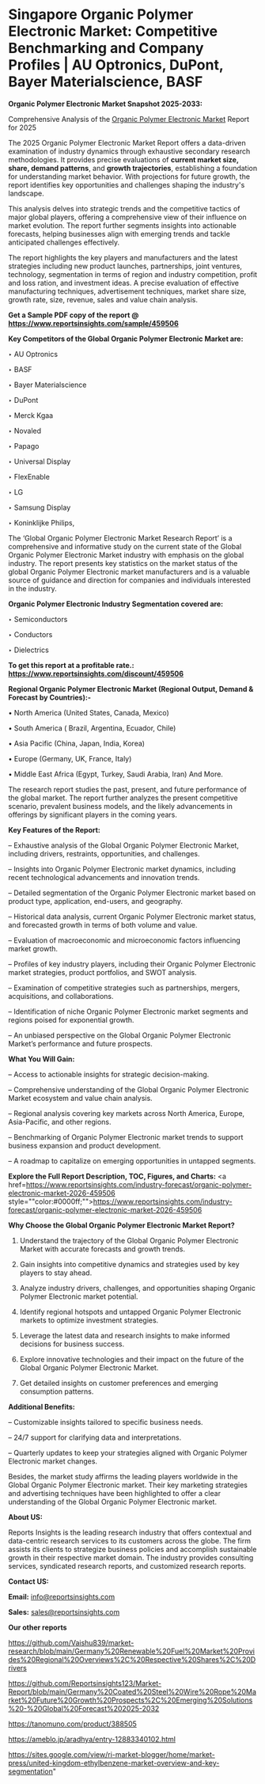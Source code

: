 # Singapore Organic Polymer Electronic Market: Competitive Benchmarking and Company Profiles | AU Optronics, DuPont, Bayer Materialscience, BASF

<strong>Organic Polymer Electronic Market Snapshot 2025-2033:</strong>

Comprehensive Analysis of the <a href=https://www.reportsinsights.com/sample/459506>Organic Polymer Electronic Market</a> Report for 2025

The 2025 Organic Polymer Electronic Market Report offers a data-driven examination of industry dynamics through exhaustive secondary research methodologies. It provides precise evaluations of <strong>current market size, share, demand patterns</strong>, and <strong>growth trajectories</strong>, establishing a foundation for understanding market behavior. With projections for future growth, the report identifies key opportunities and challenges shaping the industry's landscape.

This analysis delves into strategic trends and the competitive tactics of major global players, offering a comprehensive view of their influence on market evolution. The report further segments insights into actionable forecasts, helping businesses align with emerging trends and tackle anticipated challenges effectively.

The report highlights the key players and manufacturers and the latest strategies including new product launches, partnerships, joint ventures, technology, segmentation in terms of region and industry competition, profit and loss ration, and investment ideas. A precise evaluation of effective manufacturing techniques, advertisement techniques, market share size, growth rate, size, revenue, sales and value chain analysis.

<strong>Get a Sample PDF copy of the report @ <a href=https://www.reportsinsights.com/sample/459506 style=color:#0000ff;>https://www.reportsinsights.com/sample/459506</a></strong>

<strong>Key Competitors of the Global Organic Polymer Electronic Market are:</strong>

‣ AU Optronics

‣ BASF

‣ Bayer Materialscience

‣ DuPont

‣ Merck Kgaa

‣ Novaled

‣ Papago

‣ Universal Display

‣ FlexEnable

‣ LG

‣ Samsung Display

‣ Koninklijke Philips,

The ‘Global Organic Polymer Electronic Market Research Report’ is a comprehensive and informative study on the current state of the Global Organic Polymer Electronic Market industry with emphasis on the global industry. The report presents key statistics on the market status of the global Organic Polymer Electronic market manufacturers and is a valuable source of guidance and direction for companies and individuals interested in the industry.

<strong>Organic Polymer Electronic Industry Segmentation covered are:</strong>

‣ Semiconductors

‣ Conductors

‣ Dielectrics

<strong>To get this report at a profitable rate.: <a href=https://www.reportsinsights.com/discount/459506 style=color:#0000ff;>https://www.reportsinsights.com/discount/459506</a></strong>

<strong>Regional Organic Polymer Electronic Market (Regional Output, Demand &amp; Forecast by Countries):-</strong>

• North America (United States, Canada, Mexico)

• South America ( Brazil, Argentina, Ecuador, Chile)

• Asia Pacific (China, Japan, India, Korea)

• Europe (Germany, UK, France, Italy)

• Middle East Africa (Egypt, Turkey, Saudi Arabia, Iran) And More.

The research report studies the past, present, and future performance of the global market. The report further analyzes the present competitive scenario, prevalent business models, and the likely advancements in offerings by significant players in the coming years.

<strong>Key Features of the Report:</strong>

– Exhaustive analysis of the Global Organic Polymer Electronic Market, including drivers, restraints, opportunities, and challenges.

– Insights into Organic Polymer Electronic market dynamics, including recent technological advancements and innovation trends.

– Detailed segmentation of the Organic Polymer Electronic market based on product type, application, end-users, and geography.

– Historical data analysis, current Organic Polymer Electronic market status, and forecasted growth in terms of both volume and value.

– Evaluation of macroeconomic and microeconomic factors influencing market growth.

– Profiles of key industry players, including their Organic Polymer Electronic market strategies, product portfolios, and SWOT analysis.

– Examination of competitive strategies such as partnerships, mergers, acquisitions, and collaborations.

– Identification of niche Organic Polymer Electronic market segments and regions poised for exponential growth.

– An unbiased perspective on the Global Organic Polymer Electronic Market’s performance and future prospects.

<strong>What You Will Gain:</strong>

– Access to actionable insights for strategic decision-making.

– Comprehensive understanding of the Global Organic Polymer Electronic Market ecosystem and value chain analysis.

– Regional analysis covering key markets across North America, Europe, Asia-Pacific, and other regions.

– Benchmarking of Organic Polymer Electronic market trends to support business expansion and product development.

– A roadmap to capitalize on emerging opportunities in untapped segments.

<strong>Explore the Full Report Description, TOC, Figures, and Charts:</strong>
<a href=https://www.reportsinsights.com/industry-forecast/organic-polymer-electronic-market-2026-459506 style=""color:#0000ff;"">https://www.reportsinsights.com/industry-forecast/organic-polymer-electronic-market-2026-459506</a>

<strong>Why Choose the Global Organic Polymer Electronic Market Report?</strong>

1. Understand the trajectory of the Global Organic Polymer Electronic Market with accurate forecasts and growth trends.

2. Gain insights into competitive dynamics and strategies used by key players to stay ahead.

3. Analyze industry drivers, challenges, and opportunities shaping Organic Polymer Electronic market potential.

4. Identify regional hotspots and untapped Organic Polymer Electronic markets to optimize investment strategies.

5. Leverage the latest data and research insights to make informed decisions for business success.

6. Explore innovative technologies and their impact on the future of the Global Organic Polymer Electronic Market.

7. Get detailed insights on customer preferences and emerging consumption patterns.

<strong>Additional Benefits:</strong>

– Customizable insights tailored to specific business needs.

– 24/7 support for clarifying data and interpretations.

– Quarterly updates to keep your strategies aligned with Organic Polymer Electronic market changes.

Besides, the market study affirms the leading players worldwide in the Global Organic Polymer Electronic market. Their key marketing strategies and advertising techniques have been highlighted to offer a clear understanding of the Global Organic Polymer Electronic market.

<strong><strong>About US</strong>:</strong>

Reports Insights is the leading research industry that offers contextual and data-centric research services to its customers across the globe. The firm assists its clients to strategize business policies and accomplish sustainable growth in their respective market domain. The industry provides consulting services, syndicated research reports, and customized research reports.

<strong>Contact US:</strong>

<p class=><b>Email:</b> <a href=mailto:info@reportsinsights.com>info@reportsinsights.com</a></p>
<p class=><b>Sales:</b> <a href=mailto:sales@reportsinsights.com>sales@reportsinsights.com</a></p>

<strong>Our other reports</strong>

<a href=https://github.com/Vaishu839/market-research/blob/main/Germany%20Renewable%20Fuel%20Market%20Provides%20Regional%20Overviews%2C%20Respective%20Shares%2C%20Drivers>https://github.com/Vaishu839/market-research/blob/main/Germany%20Renewable%20Fuel%20Market%20Provides%20Regional%20Overviews%2C%20Respective%20Shares%2C%20Drivers</a>

<a href=https://github.com/Reportsinsights123/Market-Report/blob/main/Germany%20Coated%20Steel%20Wire%20Rope%20Market%20Future%20Growth%20Prospects%2C%20Emerging%20Solutions%20-%20Global%20Forecast%202025-2032>https://github.com/Reportsinsights123/Market-Report/blob/main/Germany%20Coated%20Steel%20Wire%20Rope%20Market%20Future%20Growth%20Prospects%2C%20Emerging%20Solutions%20-%20Global%20Forecast%202025-2032</a>

<a href=https://tanomuno.com/product/388505>https://tanomuno.com/product/388505</a>

<a href=https://ameblo.jp/aradhya/entry-12883340102.html>https://ameblo.jp/aradhya/entry-12883340102.html</a>

<a href=https://sites.google.com/view/ri-market-blogger/home/market-press/united-kingdom-ethylbenzene-market-overview-and-key-segmentation>https://sites.google.com/view/ri-market-blogger/home/market-press/united-kingdom-ethylbenzene-market-overview-and-key-segmentation</a>"
